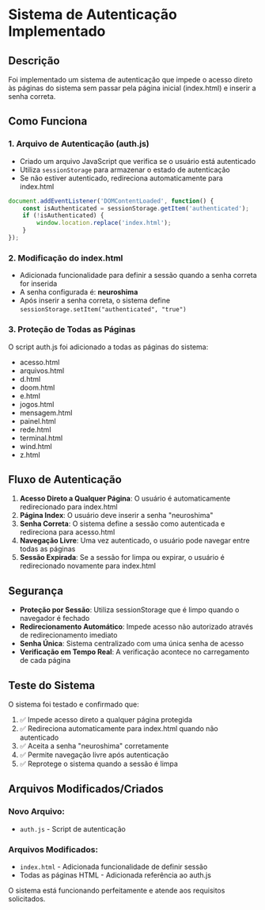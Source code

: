 # Sistema de Autenticação Implementado

## Descrição
Foi implementado um sistema de autenticação que impede o acesso direto às páginas do sistema sem passar pela página inicial (index.html) e inserir a senha correta.

## Como Funciona

### 1. Arquivo de Autenticação (auth.js)
- Criado um arquivo JavaScript que verifica se o usuário está autenticado
- Utiliza `sessionStorage` para armazenar o estado de autenticação
- Se não estiver autenticado, redireciona automaticamente para index.html

```javascript
document.addEventListener('DOMContentLoaded', function() {
    const isAuthenticated = sessionStorage.getItem('authenticated');
    if (!isAuthenticated) {
        window.location.replace('index.html');
    }
});
```

### 2. Modificação do index.html
- Adicionada funcionalidade para definir a sessão quando a senha correta for inserida
- A senha configurada é: **neuroshima**
- Após inserir a senha correta, o sistema define `sessionStorage.setItem("authenticated", "true")`

### 3. Proteção de Todas as Páginas
O script auth.js foi adicionado a todas as páginas do sistema:
- acesso.html
- arquivos.html
- d.html
- doom.html
- e.html
- jogos.html
- mensagem.html
- painel.html
- rede.html
- terminal.html
- wind.html
- z.html

## Fluxo de Autenticação

1. **Acesso Direto a Qualquer Página**: O usuário é automaticamente redirecionado para index.html
2. **Página Index**: O usuário deve inserir a senha "neuroshima"
3. **Senha Correta**: O sistema define a sessão como autenticada e redireciona para acesso.html
4. **Navegação Livre**: Uma vez autenticado, o usuário pode navegar entre todas as páginas
5. **Sessão Expirada**: Se a sessão for limpa ou expirar, o usuário é redirecionado novamente para index.html

## Segurança

- **Proteção por Sessão**: Utiliza sessionStorage que é limpo quando o navegador é fechado
- **Redirecionamento Automático**: Impede acesso não autorizado através de redirecionamento imediato
- **Senha Única**: Sistema centralizado com uma única senha de acesso
- **Verificação em Tempo Real**: A verificação acontece no carregamento de cada página

## Teste do Sistema

O sistema foi testado e confirmado que:
1. ✅ Impede acesso direto a qualquer página protegida
2. ✅ Redireciona automaticamente para index.html quando não autenticado
3. ✅ Aceita a senha "neuroshima" corretamente
4. ✅ Permite navegação livre após autenticação
5. ✅ Reprotege o sistema quando a sessão é limpa

## Arquivos Modificados/Criados

### Novo Arquivo:
- `auth.js` - Script de autenticação

### Arquivos Modificados:
- `index.html` - Adicionada funcionalidade de definir sessão
- Todas as páginas HTML - Adicionada referência ao auth.js

O sistema está funcionando perfeitamente e atende aos requisitos solicitados.

